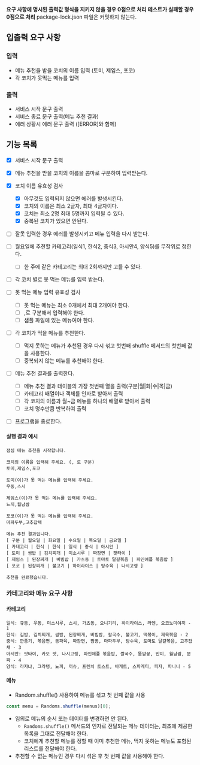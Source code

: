 **요구 사항에 명시된 출력값 형식을 지키지 않을 경우 0점으로 처리**
**테스트가 실패할 경우 0점으로 처리**
package-lock.json 파일은 커밋하지 않는다.

## 입출력 요구 사항

### 입력

* 메뉴 추천을 받을 코치의 이름 입력 (토미, 제임스, 포코)
* 각 코치가 못먹는 메뉴를 입력

### 출력

* 서비스 시작 문구 출력
* 서비스 종료 문구 출력(메뉴 추천 결과)
* 에러 상황시 에러 문구 출력 ([ERROR]와 함께)

## 기능 목록

- [x] 서비스 시작 문구 출력
- [x] 메뉴 추천을 받을 코치의 이름을 콤마로 구분하여 입력받는다.
- [x] 코치 이름 유효성 검사
  - [x] 아무것도 입력되지 않으면 에러를 발생시킨다.
  - [x] 코치의 이름은 최소 2글자, 최대 4글자이다.
  - [x] 코치는 최소 2명 최대 5명까지 입력될 수 있다.
  - [x] 중복된 코치가 있으면 안된다.
- [ ] 잘못 입력한 경우 에러를 발생시키고 메뉴 입력을 다시 받는다.
- [ ] 월요일에 추천할 카테고리(일식1, 한식2, 중식3, 아시안4, 양식5)를 무작위로 정한다.
  - [ ] 한 주에 같은 카테고리는 최대 2회까지만 고를 수 있다.
- [ ] 각 코치 별로 못 먹는 메뉴를 입력 받는다.
- [ ] 못 먹는 메뉴 입력 유효성 검사
  - [ ] 못 먹는 메뉴는 최소 0개에서 최대 2개여야 한다.
  - [ ] ,로 구분해서 입력해야 한다.
  - [ ] 샘플 파일에 있는 메뉴여야 한다.
- [ ] 각 코치가 먹을 메뉴를 추천한다.
  - [ ] 먹지 못하는 메뉴가 추천된 경우 다시 섞고 첫번째 shuffle 메서드의 첫번째 값을 사용한다.
  - [ ] 중복되지 않는 메뉴를 추천해야 한다.
- [ ] 메뉴 추천 결과를 출력한다.
  - [ ] 메뉴 추천 결과 테이블의 가장 첫번째 열을 출력(구분|월|화|수|목|금)
  - [ ] 카테고리 배열이나 객체를 인자로 받아서 출력
  - [ ] 각 코치의 이름과 월~금 메뉴를 하나의 배열로 받아서 출력
  - [ ] 코치 명수만큼 반복하여 출력
- [ ] 프로그램을 종료한다.


#### 실행 결과 예시

```
점심 메뉴 추천을 시작합니다.

코치의 이름을 입력해 주세요. (, 로 구분)
토미,제임스,포코

토미(이)가 못 먹는 메뉴를 입력해 주세요.
우동,스시

제임스(이)가 못 먹는 메뉴를 입력해 주세요.
뇨끼,월남쌈

포코(이)가 못 먹는 메뉴를 입력해 주세요.
마파두부,고추잡채

메뉴 추천 결과입니다.
[ 구분 | 월요일 | 화요일 | 수요일 | 목요일 | 금요일 ]
[ 카테고리 | 한식 | 한식 | 일식 | 중식 | 아시안 ]
[ 토미 | 쌈밥 | 김치찌개 | 미소시루 | 짜장면 | 팟타이 ]
[ 제임스 | 된장찌개 | 비빔밥 | 가츠동 | 토마토 달걀볶음 | 파인애플 볶음밥 ]
[ 포코 | 된장찌개 | 불고기 | 하이라이스 | 탕수육 | 나시고렝 ]

추천을 완료했습니다.
```

### 카테고리와 메뉴 요구 사항
#### 카테고리
```
일식: 규동, 우동, 미소시루, 스시, 가츠동, 오니기리, 하이라이스, 라멘, 오코노미야끼 - 1
한식: 김밥, 김치찌개, 쌈밥, 된장찌개, 비빔밥, 칼국수, 불고기, 떡볶이, 제육볶음 - 2
중식: 깐풍기, 볶음면, 동파육, 짜장면, 짬뽕, 마파두부, 탕수육, 토마토 달걀볶음, 고추잡채 - 3
아시안: 팟타이, 카오 팟, 나시고렝, 파인애플 볶음밥, 쌀국수, 똠얌꿍, 반미, 월남쌈, 분짜 - 4
양식: 라자냐, 그라탱, 뇨끼, 끼슈, 프렌치 토스트, 바게트, 스파게티, 피자, 파니니 - 5
```
#### 메뉴
- Random.shuffle() 사용하여 메뉴를 섞고 첫 번째 값을 사용
```javascript
const menu = Randoms.shuffle(menus)[0];
```
* 임의로 메뉴의 순서 또는 데이터를 변경하면 안 된다.
   - `Randoms.shuffle()` 메서드의 인자로 전달되는 메뉴 데이터는, 최초에 제공한 목록을 그대로 전달해야 한다.
    - 코치에게 추천할 메뉴를 정할 때 이미 추천한 메뉴, 먹지 못하는 메뉴도 포함된 리스트를 전달해야 한다.
* 추천할 수 없는 메뉴인 경우 다시 섞은 후 첫 번째 값을 사용해야 한다.